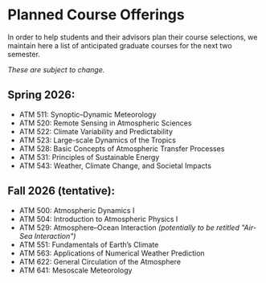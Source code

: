 # Planned Course Offerings

In order to help students and their advisors plan their course selections, we maintain here a list of anticipated graduate courses for the next two semester.

_These are subject to change._

## Spring 2026:
- ATM 511: Synoptic–Dynamic Meteorology
- ATM 520: Remote Sensing in Atmospheric Sciences
- ATM 522: Climate Variability and Predictability
- ATM 523: Large-scale Dynamics of the Tropics
- ATM 528: Basic Concepts of Atmospheric Transfer Processes
- ATM 531: Principles of Sustainable Energy
- ATM 543: Weather, Climate Change, and Societal Impacts

## Fall 2026 (tentative):
- ATM 500: Atmospheric Dynamics I
- ATM 504: Introduction to Atmospheric Physics I
- ATM 529: Atmosphere–Ocean Interaction _(potentially to be retitled "Air-Sea Interaction")_
- ATM 551: Fundamentals of Earth’s Climate
- ATM 563: Applications of Numerical Weather Prediction
- ATM 622: General Circulation of the Atmosphere
- ATM 641: Mesoscale Meteorology

